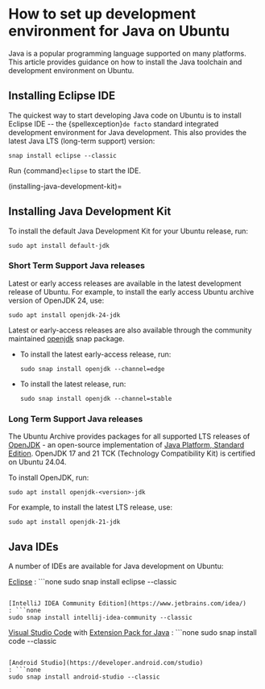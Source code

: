 # How to set up development environment for Java on Ubuntu

Java is a popular programming language supported on many platforms. This article provides guidance on how to install the Java toolchain and development environment on Ubuntu.


## Installing Eclipse IDE

The quickest way to start developing Java code on Ubuntu is to install Eclipse IDE -- the {spellexception}`de facto` standard integrated development environment for Java development. This also provides the latest Java LTS (long-term support) version:

```none
snap install eclipse --classic
```

Run {command}`eclipse` to start the IDE.


(installing-java-development-kit)=
## Installing Java Development Kit

To install the default Java Development Kit for your Ubuntu release, run:

```none
sudo apt install default-jdk
```

### Short Term Support Java releases

Latest or early access releases are available in the latest development release of Ubuntu. For example, to install the early access Ubuntu archive version of OpenJDK 24, use:

```none
sudo apt install openjdk-24-jdk
```

Latest or early-access releases are also available through the community maintained [openjdk](https://snapcraft.io/openjdk) snap package.

- To install the latest early-access release, run:

   ```none
   sudo snap install openjdk --channel=edge
   ```

- To install the latest release, run:

   ```none
   sudo snap install openjdk --channel=stable
   ```


### Long Term Support Java releases

The Ubuntu Archive provides packages for all supported LTS releases of [OpenJDK](https://openjdk.org/) - an open-source implementation of [Java Platform, Standard Edition](https://www.oracle.com/technetwork/java/javase/overview/index.html). OpenJDK 17 and 21 TCK (Technology Compatibility Kit) is certified on Ubuntu 24.04.

To install OpenJDK, run:

```none
sudo apt install openjdk-<version>-jdk
```

For example, to install the latest LTS release, use:

```none
sudo apt install openjdk-21-jdk
```


## Java IDEs

A number of IDEs are available for Java development on Ubuntu:

[Eclipse](https://www.eclipse.org/)
: ```none
  sudo snap install eclipse --classic
  ```

[IntelliJ IDEA Community Edition](https://www.jetbrains.com/idea/)
: ```none
  sudo snap install intellij-idea-community --classic
  ```

[Visual Studio Code](https://code.visualstudio.com/) with [Extension Pack for Java](https://marketplace.visualstudio.com/items?itemName=vscjava.vscode-java-pack)
: ```none
  sudo snap install code --classic
  ```

[Android Studio](https://developer.android.com/studio)
: ```none
  sudo snap install android-studio --classic
  ```
